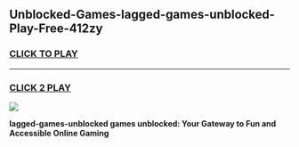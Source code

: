 
## Unblocked-Games-lagged-games-unblocked-Play-Free-412zy
<h3>
<a href="https://premium76.site?title=lagged-games-unblocked&ref=22A">CLICK TO PLAY</a></h3>
<hr>

<h3>
<a href="https://premium76.site?title=lagged-games-unblocked&ref=22A">CLICK 2 PLAY</a>
  
</h3>

<a href="https://premium76.site?title=lagged-games-unblocked&ref=22A"><img src="https://clearcache.store/games.png"></a>


**lagged-games-unblocked games unblocked: Your Gateway to Fun and Accessible Online Gaming**
